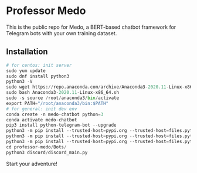 # Professor Medo
This is the public repo for Medo, a BERT-based chatbot framework for Telegram bots with your own training dataset.



## Installation

```python
# for centos: init server
sudo yum update
sudo dnf install python3
python3 -V
sudo wget https://repo.anaconda.com/archive/Anaconda3-2020.11-Linux-x86_64.sh
sudo bash Anaconda3-2020.11-Linux-x86_64.sh
sudo -s source /root/anaconda3/bin/activate
export PATH="/root/anaconda3/bin:$PATH"
# for general: init dev env
conda create -n medo-chatbot python=3
conda activate medo-chatbot
pip3 install python-telegram-bot --upgrade
python3 -m pip install --trusted-host=pypi.org --trusted-host=files.pythonhosted.org --user pandas
python3 -m pip install --trusted-host=pypi.org --trusted-host=files.pythonhosted.org --user openai
python3 -m pip install --trusted-host=pypi.org --trusted-host=files.pythonhosted.org --user discord.py
cd professor-medo/Bots/
python3 discord/discord_main.py
```

Start your adventure!
